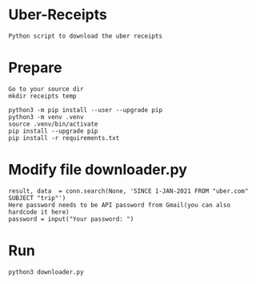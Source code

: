 # Uber-Receipts
    Python script to download the uber receipts

# Prepare
    Go to your source dir
    mkdir receipts temp

    python3 -m pip install --user --upgrade pip
    python3 -m venv .venv
    source .venv/bin/activate
    pip install --upgrade pip
    pip install -r requirements.txt

# Modify file downloader.py
    result, data  = conn.search(None, 'SINCE 1-JAN-2021 FROM "uber.com" SUBJECT "trip"')
    Here password needs to be API password from Gmail(you can also hardcode it here)    
    password = input("Your password: ")


# Run
    python3 downloader.py

